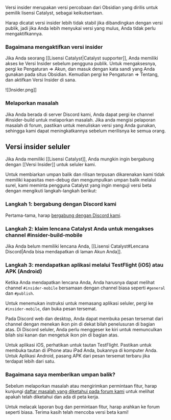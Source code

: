 Versi insider merupakan versi percobaan dari Obsidian yang dirilis untuk pemilik lisensi Catalyst, sebagai keikutsertaan.

Harap dicatat versi insider lebih tidak stabil jika dibandingkan dengan versi publik, jadi jika Anda lebih menyukai versi yang mulus, Anda tidak perlu mengaktifkannya.

### Bagaimana mengaktifkan versi insider

Jika Anda seorang [[Lisensi Catalyst|Catalyst supporter]], Anda memiliki akses ke Versi Insider sebelum pengguna publik. Untuk mengaksesnya, pergi ke Pengaturan => Akun, dan masuk dengan kata sandi yang Anda gunakan pada situs Obsidian. Kemudian pergi ke Pengaturan => Tentang, dan aktifkan Versi Insider di sana.

![[Insider.png]]

### Melaporkan masalah

Jika Anda berada di server Discord kami, Anda dapat pergi ke channel #insider-build untuk melaporkan masalah. Jika anda mengisi pelaporan masalah di forum, pastikan untuk menuliskan versi yang Anda gunakan, sehingga kami dapat meningkatkannya sebelum merilisnya ke semua orang.

## Versi insider seluler

Jika Anda memiliki [[Lisensi Catalyst]], Anda mungkin ingin bergabung dengan [[Versi Insider]] untuk seluler kami.

Untuk membiarkan umpan balik dan rilisan terpusan dikarenakan kami tidak memiliki kapasitas men-debug dan mengumpulkan umpan balik melalui surel, kami meminta pengguna Catalyst yang ingin menguji versi beta dengan mengikuti langkah-langkah berikut:

### Langkah 1: bergabung dengan Discord kami

Pertama-tama, harap [bergabung dengan Discord kami](https://discord.gg/veuWUTm).  

### Langkah 2: klaim lencana Catalyst Anda untuk mengakses channel \#insider-build-mobile

Jika Anda belum memiliki lencana Anda, [[Lisensi Catalyst#Lencana Discord|Anda bisa mendapatkan di laman Akun Anda]].

### Langkah  3: mendapatkan aplikasi melalui TestFlight (iOS) atau APK (Android)

Ketika Anda mendapatkan lencana Anda, Anda harusnya dapat melihat channel `#insider-mobile` bersamaan dengan channel biasa seperti `#general` dan `#publish`.

Untuk menemukan instruksi untuk memasang aplikasi seluler, pergi ke `#insider-mobile`, dan buka pesan tersemat.

Pada Discord web dan desktop, Anda dapat membuka pesan tersemat dari channel dengan menekan ikon pin di dekat bilah penelusuran di bagian atas. Di Discord seluler, Anda perlu menggeser ke kiri untuk memunculkan bilah sisi kanan dan mengetuk ikon pin di bagian atas.

Untuk aplikasi iOS, perhatikan untuk tautan TestFlight. Pastikan untuk membuka tautan di iPhone atau iPad Anda, bukannya di komputer Anda. Untuk Aplikasi Android, pasang APK dari pesan tersemat terbaru jika terdapat lebih dari satu.

### Bagaimana saya memberikan umpan balik?

Sebelum melaporkan masalah atau mengirimkan permintaan fitur, harap kunjungi [daftar masalah yang diketahui pada forum kami](https://forum.obsidian.md/t/list-of-known-issues/14286) untuk melihat apakah telah diketahui dan ada di peta kerja.

Untuk melacak laporan bug dan permintaan fitur, harap arahkan ke forum seperti biasa. Terima kasih telah mencoba versi beta kami!
